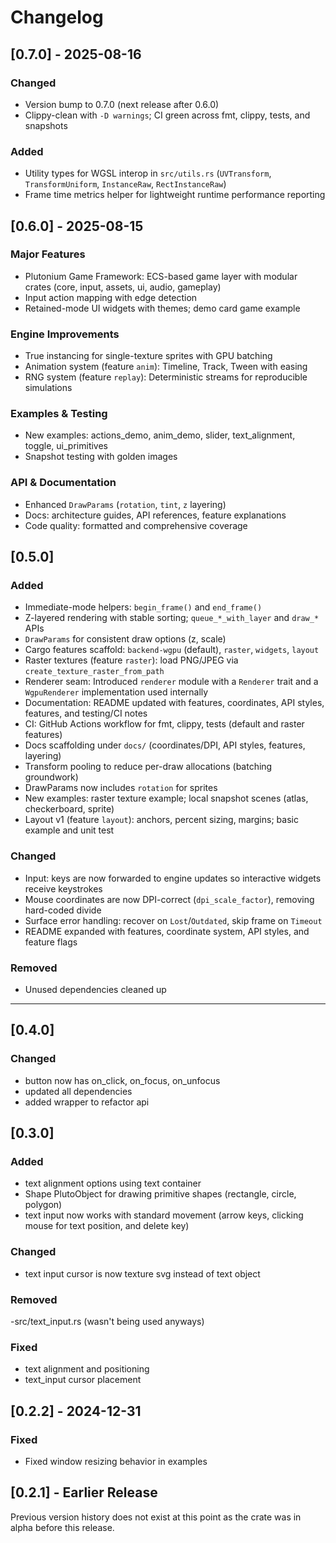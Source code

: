 # Changelog

## [0.7.0] - 2025-08-16

### Changed
- Version bump to 0.7.0 (next release after 0.6.0)
- Clippy-clean with `-D warnings`; CI green across fmt, clippy, tests, and snapshots

### Added
- Utility types for WGSL interop in `src/utils.rs` (`UVTransform`, `TransformUniform`, `InstanceRaw`, `RectInstanceRaw`)
- Frame time metrics helper for lightweight runtime performance reporting

## [0.6.0] - 2025-08-15

### Major Features
- Plutonium Game Framework: ECS-based game layer with modular crates (core, input, assets, ui, audio, gameplay)
- Input action mapping with edge detection
- Retained-mode UI widgets with themes; demo card game example

### Engine Improvements
- True instancing for single-texture sprites with GPU batching
- Animation system (feature `anim`): Timeline, Track, Tween with easing
- RNG system (feature `replay`): Deterministic streams for reproducible simulations

### Examples & Testing
- New examples: actions_demo, anim_demo, slider, text_alignment, toggle, ui_primitives
- Snapshot testing with golden images

### API & Documentation
- Enhanced `DrawParams` (`rotation`, `tint`, `z` layering)
- Docs: architecture guides, API references, feature explanations
- Code quality: formatted and comprehensive coverage

## [0.5.0]
### Added
- Immediate-mode helpers: `begin_frame()` and `end_frame()`
- Z-layered rendering with stable sorting; `queue_*_with_layer` and `draw_*` APIs
- `DrawParams` for consistent draw options (z, scale)
- Cargo features scaffold: `backend-wgpu` (default), `raster`, `widgets`, `layout`
- Raster textures (feature `raster`): load PNG/JPEG via `create_texture_raster_from_path`
- Renderer seam: Introduced `renderer` module with a `Renderer` trait and a `WgpuRenderer` implementation used internally
- Documentation: README updated with features, coordinates, API styles, features, and testing/CI notes
- CI: GitHub Actions workflow for fmt, clippy, tests (default and raster features)
- Docs scaffolding under `docs/` (coordinates/DPI, API styles, features, layering)
- Transform pooling to reduce per-draw allocations (batching groundwork)
- DrawParams now includes `rotation` for sprites
- New examples: raster texture example; local snapshot scenes (atlas, checkerboard, sprite)
- Layout v1 (feature `layout`): anchors, percent sizing, margins; basic example and unit test

### Changed
- Input: keys are now forwarded to engine updates so interactive widgets receive keystrokes
- Mouse coordinates are now DPI-correct (`dpi_scale_factor`), removing hard-coded divide
- Surface error handling: recover on `Lost`/`Outdated`, skip frame on `Timeout`
- README expanded with features, coordinate system, API styles, and feature flags

### Removed
- Unused dependencies cleaned up

---

## [0.4.0]
### Changed
- button now has on_click, on_focus, on_unfocus
- updated all dependencies
- added wrapper to refactor api

## [0.3.0]
### Added
- text alignment options using text container
- Shape PlutoObject for drawing primitive shapes (rectangle, circle, polygon)
- text input now works with standard movement (arrow keys, clicking mouse for text position, and delete key)

### Changed
- text input cursor is now texture svg instead of text object

### Removed
-src/text_input.rs (wasn't being used anyways)

### Fixed
- text alignment and positioning
- text_input cursor placement

## [0.2.2] - 2024-12-31
### Fixed
- Fixed window resizing behavior in examples

## [0.2.1] - Earlier Release
Previous version history does not exist at this point as the crate was in alpha before this release.

